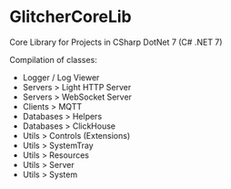 # GlitcherCoreLib

Core Library for Projects in CSharp DotNet 7 (C# .NET 7)

Compilation of classes: 
- Logger / Log Viewer
- Servers > Light HTTP Server
- Servers > WebSocket Server
- Clients > MQTT
- Databases > Helpers
- Databases > ClickHouse
- Utils > Controls (Extensions)
- Utils > SystemTray
- Utils > Resources
- Utils > Server
- Utils > System